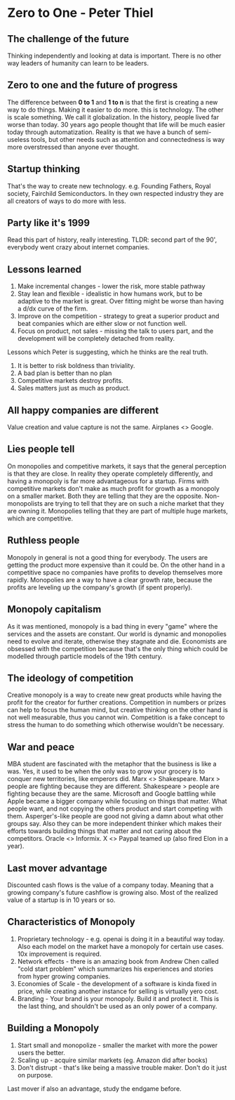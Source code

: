 # Zero to One - Peter Thiel

## The challenge of the future

Thinking independently and looking at data is important. There is no other way leaders of humanity can learn to be leaders.

## Zero to one and the future of progress

The difference between __0 to 1__ and __1 to n__ is that the first is creating a new way to do things. Making it easier to do more. this is technology. The other is scale something. We call it globalization. In the history, people lived far worse than today. 30 years ago people thought that life will be much easier today through automatization. Reality is that we have a bunch of semi-useless tools, but other needs such as attention and connectedness is way more overstressed than anyone ever thought.

## Startup thinking

That's the way to create new technology. e.g. Founding Fathers, Royal society, Fairchild Semiconductors. In they own respected industry they are all creators of ways to do more with less.

## Party like it's 1999

Read this part of history, really interesting. TLDR: second part of the 90', everybody went crazy about internet companies.

## Lessons learned

1. Make incremental changes - lower the risk, more stable pathway
2. Stay lean and flexible - idealistic in how humans work, but to be adaptive to the market is great. Over fitting might be worse than having a d/dx curve of the firm.
3. Improve on the competition - strategy to great a superior product and beat companies which are either slow or not function well.
4. Focus on product, not sales - missing the talk to users part, and the development will be completely detached from reality.

Lessons which Peter is suggesting, which he thinks are the real truth.

1. It is better to risk boldness than triviality.
2. A bad plan is better than no plan
3. Competitive markets destroy profits.
4. Sales matters just as much as product.

## All happy companies are different

Value creation and value capture is not the same. Airplanes <> Google.

## Lies people tell

On monopolies and competitive markets, it says that the general perception is that they are close. In reality they operate completely differently, and having a monopoly is far more advantageous for a startup. Firms with competitive markets don't make as much profit for growth as a monopoly on a smaller market. Both they are telling that they are the opposite.
Non-monopolists are trying to tell that they are on such a niche market that they are owning it. Monopolies telling that they are part of multiple huge markets, which are competitive.

## Ruthless people

Monopoly in general is not a good thing for everybody. The users are getting the product more expensive than it could be. On the other hand in a competitive space no companies have profits to develop themselves more rapidly. Monopolies are a way to have a clear growth rate, because the profits are leveling up the company's growth (if spent properly).

## Monopoly capitalism

As it was mentioned, monopoly is a bad thing in every "game" where the services and the assets are constant. Our world is dynamic and monopolies need to evolve and iterate, otherwise they stagnate and die. Economists are obsessed with the competition because that's the only thing which could be modelled through particle models of the 19th century. 

## The ideology of competition

Creative monopoly is a way to create new great products while having the profit for the creator for further creations. Competition in numbers or prizes can help to focus the human mind, but creative thinking on the other hand is not well measurable, thus you cannot win. Competition is a fake concept to stress the human to do something which otherwise wouldn't be necessary.

## War and peace

MBA student are fascinated with the metaphor that the business is like a was. Yes, it used to be when the only was to grow your grocery is to conquer new territories, like emperors did. Marx <> Shakespeare. Marx > people are fighting because they are different. Shakespeare > people are fighting because they are the same. Microsoft and Google battling while Apple became a bigger company while focusing on things that matter. What people want, and not copying the others product and start competing with them. Asperger's-like people are good not giving a damn about what other groups say. Also they can be more independent thinker which makes their efforts towards building things that matter and not caring about the competitors. Oracle <> Informix.
X <> Paypal teamed up (also fired Elon in a year).

## Last mover advantage 

Discounted cash flows is the value of a company today. Meaning that a growing company's future cashflow is growing also. Most of the realized value of a startup is in 10 years or so.

## Characteristics of Monopoly

1. Proprietary technology - e.g. openai is doing it in a beautiful way today. Also each model on the market have a monopoly for certain use cases. 10x improvement is required.
2. Network effects - there is an amazing book from Andrew Chen called "cold start problem" which summarizes his experiences and stories from hyper growing companies.
3. Economies of Scale - the development of a software is kinda fixed in price, while creating another instance for selling is virtually yero cost.
4. Branding - Your brand is your monopoly. Build it and protect it. This is the last thing, and shouldn't be used as an only power of a company.

## Building a Monopoly

1. Start small and monopolize - smaller the market with more the power users the better.
2. Scaling up - acquire similar markets (eg. Amazon did after books)
3. Don't distrupt - that's like being a massive trouble maker. Don't do it just on purpose.

Last mover if also an advantage, study the endgame before.
